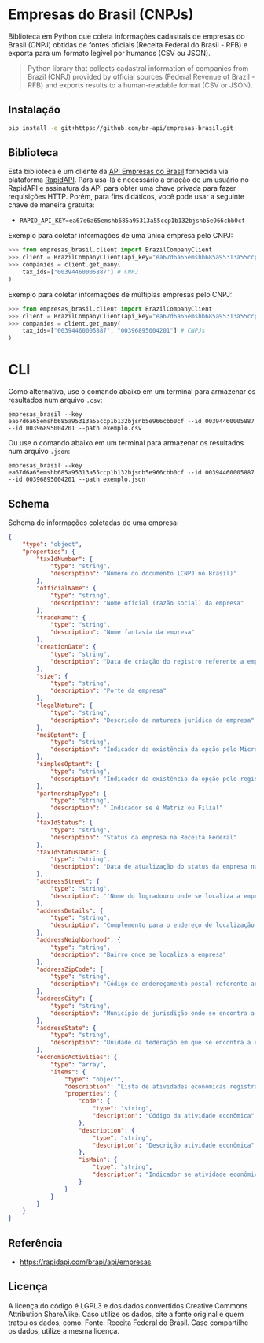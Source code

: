 # Empresas do Brasil (CNPJs)

Biblioteca em Python que coleta informações cadastrais de empresas do Brasil (CNPJ) obtidas de fontes oficiais (Receita Federal do Brasil - RFB) e exporta para um formato legível por humanos (CSV ou JSON).

> Python library that collects cadastral information of companies from Brazil (CNPJ) provided by official sources (Federal Revenue of Brazil - RFB) and exports results to a human-readable format (CSV or JSON).

## Instalação

```bash
pip install -e git+https://github.com/br-api/empresas-brasil.git
```

## Biblioteca

Esta biblioteca é um cliente da [API Empresas do Brasil](https://rapidapi.com/brapi/api/empresas/) fornecida via plataforma [RapidAPI](https://rapidapi.com/). Para usa-lá é necessário a criação de um usuário no RapidAPI e assinatura da API para obter uma chave privada para fazer requisições HTTP. Porém, para fins didáticos, você pode usar a seguinte chave de maneira gratuita:
- `RAPID_API_KEY=ea67d6a65emshb685a95313a55ccp1b132bjsnb5e966cbb0cf`

Exemplo para coletar informações de uma única empresa pelo CNPJ:

``` python
>>> from empresas_brasil.client import BrazilCompanyClient
>>> client = BrazilCompanyClient(api_key="ea67d6a65emshb685a95313a55ccp1b132bjsnb5e966cbb0cf")
>>> companies = client.get_many(
    tax_ids=["00394460005887"] # CNPJ
)
```

Exemplo para coletar informações de múltiplas empresas pelo CNPJ:

``` python
>>> from empresas_brasil.client import BrazilCompanyClient
>>> client = BrazilCompanyClient(api_key="ea67d6a65emshb685a95313a55ccp1b132bjsnb5e966cbb0cf")
>>> companies = client.get_many(
    tax_ids=["00394460005887", "00396895004201"] # CNPJs
)
```

# CLI

Como alternativa, use o comando abaixo em um terminal para armazenar os resultados num arquivo `.csv`:

```
empresas_brasil --key ea67d6a65emshb685a95313a55ccp1b132bjsnb5e966cbb0cf --id 00394460005887 --id 00396895004201 --path exemplo.csv
```

Ou use o comando abaixo em um terminal para armazenar os resultados num arquivo `.json`:

```
empresas_brasil --key ea67d6a65emshb685a95313a55ccp1b132bjsnb5e966cbb0cf --id 00394460005887 --id 00396895004201 --path exemplo.json
```

## Schema

Schema de informações coletadas de uma empresa:

```json
{
    "type": "object",
    "properties": {
        "taxIdNumber": {
            "type": "string",
            "description": "Número do documento (CNPJ no Brasil)"
        },
        "officialName": {
            "type": "string",
            "description": "Nome oficial (razão social) da empresa"
        },
        "tradeName": {
            "type": "string",
            "description": "Nome fantasia da empresa"
        },
        "creationDate": {
            "type": "string",
            "description": "Data de criação do registro referente a empresa"
        },
        "size": {
            "type": "string",
            "description": "Porte da empresa"
        },
        "legalNature": {
            "type": "string",
            "description": "Descrição da natureza jurídica da empresa"
        },
        "meiOptant": {
            "type": "string",
            "description": "Indicador da existência da opção pelo Microempreendedor Individual (MEI)"
        },
        "simplesOptant": {
            "type": "string",
            "description": "Indicador da existência da opção pelo registro tributário Simples Nacional"
        },
        "partnershipType": {
            "type": "string",
            "description": " Indicador se é Matriz ou Filial"
        },
        "taxIdStatus": {
            "type": "string",
            "description": "Status da empresa na Receita Federal"
        },
        "taxIdStatusDate": {
            "type": "string",
            "description": "Data de atualização do status da empresa na Receita Federal"
        },
        "addressStreet": {
            "type": "string",
            "description": "'Nome do logradouro onde se localiza a empresa"
        },
        "addressDetails": {
            "type": "string",
            "description": "Complemento para o endereço de localização da empresa"
        },
        "addressNeighborhood": {
            "type": "string",
            "description": "Bairro onde se localiza a empresa"
        },
        "addressZipCode": {
            "type": "string",
            "description": "Código de endereçamento postal referente ao logradouro no qual a empresa esta localizada."
        },
        "addressCity": {
            "type": "string",
            "description": "Município de jurisdição onde se encontra a empresa"
        },
        "addressState": {
            "type": "string",
            "description": "Unidade da federação em que se encontra a empresa"
        },
        "economicActivities": {
            "type": "array",
            "items": {
                "type": "object",
                "description": "Lista de atividades econômicas registradas pela empresa",
                "properties": {
                    "code": {
                        "type": "string",
                        "description": "Código da atividade econômica"
                    },
                    "description": {
                        "type": "string",
                        "description": "Descrição atividade econômica"
                    },
                    "isMain": {
                        "type": "string",
                        "description": "Indicador se atividade econômica é primária"
                    }
                }
            }
        }
    }
}
```

## Referência

- https://rapidapi.com/brapi/api/empresas

## Licença
A licença do código é LGPL3 e dos dados convertidos Creative Commons Attribution ShareAlike. Caso utilize os dados, cite a fonte original e quem tratou os dados, como: Fonte: Receita Federal do Brasil. Caso compartilhe os dados, utilize a mesma licença.
